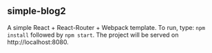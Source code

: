 ## simple-blog2
A simple React + React-Router + Webpack template. To run, type:
``` npm install ``` followed by ``` npm start ```. The project will be served on http://localhost:8080.